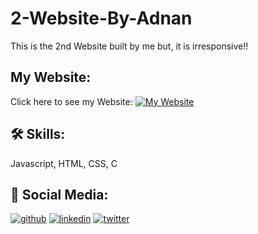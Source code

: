 
# 2-Website-By-Adnan

This is the 2nd Website built by me but, it is irresponsive!!






## My Website:

Click here to see my Website: 
[![My Website](https://img.shields.io/badge/My_Website-000?style=for-the-badge&logo=ko-fi&logoColor=white)](https://adnankhan2003.github.io/2-Website-By-Adnan/)
## 🛠 Skills:
Javascript, HTML, CSS, C

## 🔗 Social Media:
[![github](https://img.shields.io/badge/my_portfolio-000?style=for-the-badge&logo=ko-fi&logoColor=white)](https://github.com/AdnanKhan2003)
[![linkedin](https://img.shields.io/badge/linkedin-0A66C2?style=for-the-badge&logo=linkedin&logoColor=white)](https://www.linkedin.com/in/adnan-khan-3a7aa6228/)
[![twitter](https://img.shields.io/badge/twitter-1DA1F2?style=for-the-badge&logo=twitter&logoColor=white)](https://twitter.com/AdnanK2003/)

